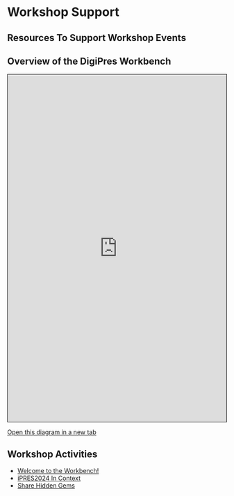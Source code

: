 # Workshop Support
## Resources To Support Workshop Events

## Overview of the DigiPres Workbench

<iframe src="https://www.tldraw.com/ro/FhIcx9gJWq1u0mjDMkex3?v=-178,-140,1923,1924&p=page" style="border: 1px solid black; width: 100%; height: 800px;"></iframe>

[Open this diagram in a new tab](https://www.tldraw.com/ro/FhIcx9gJWq1u0mjDMkex3?v=-178,-140,1923,1924&p=page)

## Workshop Activities

- [Welcome to the Workbench!](./workbench-intro)
- [iPRES2024 In Context](./ipres-in-context)
- [Share Hidden Gems](./hidden-gems)